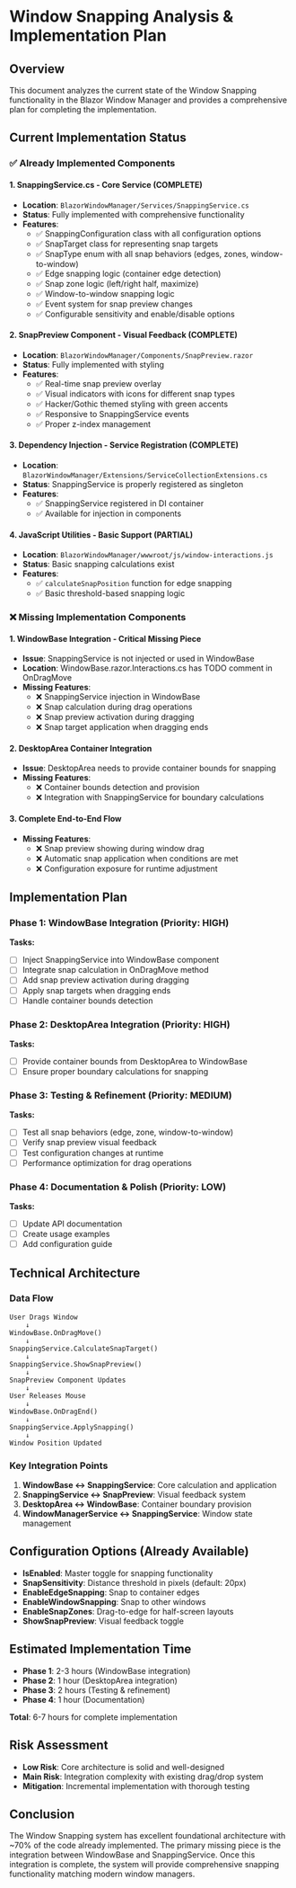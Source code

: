 # Window Snapping Analysis & Implementation Plan

## Overview
This document analyzes the current state of the Window Snapping functionality in the Blazor Window Manager and provides a comprehensive plan for completing the implementation.

## Current Implementation Status

### ✅ Already Implemented Components

#### 1. **SnappingService.cs** - Core Service (COMPLETE)
- **Location**: `BlazorWindowManager/Services/SnappingService.cs`
- **Status**: Fully implemented with comprehensive functionality
- **Features**:
  - ✅ SnappingConfiguration class with all configuration options
  - ✅ SnapTarget class for representing snap targets
  - ✅ SnapType enum with all snap behaviors (edges, zones, window-to-window)
  - ✅ Edge snapping logic (container edge detection)
  - ✅ Snap zone logic (left/right half, maximize)
  - ✅ Window-to-window snapping logic
  - ✅ Event system for snap preview changes
  - ✅ Configurable sensitivity and enable/disable options

#### 2. **SnapPreview Component** - Visual Feedback (COMPLETE)
- **Location**: `BlazorWindowManager/Components/SnapPreview.razor`
- **Status**: Fully implemented with styling
- **Features**:
  - ✅ Real-time snap preview overlay
  - ✅ Visual indicators with icons for different snap types
  - ✅ Hacker/Gothic themed styling with green accents
  - ✅ Responsive to SnappingService events
  - ✅ Proper z-index management

#### 3. **Dependency Injection** - Service Registration (COMPLETE)
- **Location**: `BlazorWindowManager/Extensions/ServiceCollectionExtensions.cs`
- **Status**: SnappingService is properly registered as singleton
- **Features**:
  - ✅ SnappingService registered in DI container
  - ✅ Available for injection in components

#### 4. **JavaScript Utilities** - Basic Support (PARTIAL)
- **Location**: `BlazorWindowManager/wwwroot/js/window-interactions.js`
- **Status**: Basic snapping calculations exist
- **Features**:
  - ✅ `calculateSnapPosition` function for edge snapping
  - ✅ Basic threshold-based snapping logic

### ❌ Missing Implementation Components

#### 1. **WindowBase Integration** - Critical Missing Piece
- **Issue**: SnappingService is not injected or used in WindowBase
- **Location**: WindowBase.razor.Interactions.cs has TODO comment in OnDragMove
- **Missing Features**:
  - ❌ SnappingService injection in WindowBase
  - ❌ Snap calculation during drag operations
  - ❌ Snap preview activation during dragging
  - ❌ Snap target application when dragging ends

#### 2. **DesktopArea Container Integration**
- **Issue**: DesktopArea needs to provide container bounds for snapping
- **Missing Features**:
  - ❌ Container bounds detection and provision
  - ❌ Integration with SnappingService for boundary calculations

#### 3. **Complete End-to-End Flow**
- **Missing Features**:
  - ❌ Snap preview showing during window drag
  - ❌ Automatic snap application when conditions are met
  - ❌ Configuration exposure for runtime adjustment

## Implementation Plan

### Phase 1: WindowBase Integration (Priority: HIGH)
**Tasks:**
- [ ] Inject SnappingService into WindowBase component
- [ ] Integrate snap calculation in OnDragMove method
- [ ] Add snap preview activation during dragging
- [ ] Apply snap targets when dragging ends
- [ ] Handle container bounds detection

### Phase 2: DesktopArea Integration (Priority: HIGH)
**Tasks:**
- [ ] Provide container bounds from DesktopArea to WindowBase
- [ ] Ensure proper boundary calculations for snapping

### Phase 3: Testing & Refinement (Priority: MEDIUM)
**Tasks:**
- [ ] Test all snap behaviors (edge, zone, window-to-window)
- [ ] Verify snap preview visual feedback
- [ ] Test configuration changes at runtime
- [ ] Performance optimization for drag operations

### Phase 4: Documentation & Polish (Priority: LOW)
**Tasks:**
- [ ] Update API documentation
- [ ] Create usage examples
- [ ] Add configuration guide

## Technical Architecture

### Data Flow
```
User Drags Window
    ↓
WindowBase.OnDragMove()
    ↓
SnappingService.CalculateSnapTarget()
    ↓
SnappingService.ShowSnapPreview()
    ↓
SnapPreview Component Updates
    ↓
User Releases Mouse
    ↓
WindowBase.OnDragEnd()
    ↓
SnappingService.ApplySnapping()
    ↓
Window Position Updated
```

### Key Integration Points
1. **WindowBase ↔ SnappingService**: Core calculation and application
2. **SnappingService ↔ SnapPreview**: Visual feedback system
3. **DesktopArea ↔ WindowBase**: Container boundary provision
4. **WindowManagerService ↔ SnappingService**: Window state management

## Configuration Options (Already Available)
- **IsEnabled**: Master toggle for snapping functionality
- **SnapSensitivity**: Distance threshold in pixels (default: 20px)
- **EnableEdgeSnapping**: Snap to container edges
- **EnableWindowSnapping**: Snap to other windows
- **EnableSnapZones**: Drag-to-edge for half-screen layouts
- **ShowSnapPreview**: Visual feedback toggle

## Estimated Implementation Time
- **Phase 1**: 2-3 hours (WindowBase integration)
- **Phase 2**: 1 hour (DesktopArea integration)
- **Phase 3**: 2 hours (Testing & refinement)
- **Phase 4**: 1 hour (Documentation)

**Total**: 6-7 hours for complete implementation

## Risk Assessment
- **Low Risk**: Core architecture is solid and well-designed
- **Main Risk**: Integration complexity with existing drag/drop system
- **Mitigation**: Incremental implementation with thorough testing

## Conclusion
The Window Snapping system has excellent foundational architecture with ~70% of the code already implemented. The primary missing piece is the integration between WindowBase and SnappingService. Once this integration is complete, the system will provide comprehensive snapping functionality matching modern window managers.
